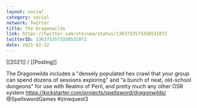 ```yaml
---
layout: social
category: social
network: Twitter
title: The Dragonwilds
link: https://twitter.com/steinea/status/1363733573350531072
twitterID: 1363733573350531072
date: 2021-02-22
---
```


[[2021]] / [[Posting]]

The Dragonwilds includes a "densely populated hex crawl that your group can spend dozens of sessions exploring" and "a bunch of neat, old-school dungeons" for use with Realms of Peril, and pretty much any other OSR system <https://kickstarter.com/projects/spellsword/dragonwilds/> @SpellswordGames #zinequest3
